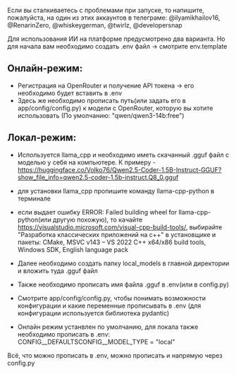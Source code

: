 Если вы сталкиваетесь с проблемами при запуске,
то напишите, пожалуйста, на один из этих аккаунтов в телеграме: @ilyamikhailov16, @RenarinZero, @whiskeygerman, @twirlz, @developersnap

Для использования ИИ на платформе предусмотрено два варианта. 
Но для начала вам необходимо создать .env файл -> смотрите env.template

## Онлайн-режим:
*   Регистрация на OpenRouter и получение API токена -> его необходимо будет вставить в .env
*   Здесь же необходимо прописать путь(или задать его в app/config/config.py) к модели с OpenRouter, которую вы хотите использовать
    (По умолчанию: "qwen/qwen3-14b:free")

## Локал-режим:
*   Используется llama_cpp и необходимо иметь скачанный .gguf файл с моделью у себя на компьютере.
    К примеру - https://huggingface.co/Volko76/Qwen2.5-Coder-1.5B-Instruct-GGUF?show_file_info=qwen2.5-coder-1.5b-instruct.Q8_0.gguf

*   для установки llama_cpp пропишите команду llama-cpp-python в терминале

*   если выдает ошибку ERROR: Failed building wheel for llama-cpp-python(или другую похожую), 
    то качайте https://visualstudio.microsoft.com/visual-cpp-build-tools/, выбирайте 
    "Разработка классических приложений на c++" в установщике и пакеты: CMake, MSVC v143 – VS 2022 C++ x64/x86 build tools,
    Windows SDK, English language pack

*   Далее необходимо создать папку local_models в главной директории и вложить туда .gguf файл

*   Также необходимо прописать имя файла .gguf в .env(или в config.py)

*   Смотрите app/config/config.py, чтобы понимать возможности конфигурации и какие переменные прописывать в .env
    (для конфигурации используется библиотека pydantic)

*   Онлайн режим устанвлен по умолчанию, для локала также необходимо прописать в .env:
    CONFIG__DEFAULTSCONFIG__MODEL_TYPE = "local"

Всё, что можно прописать в .env, можно прописать и напрямую через config.py